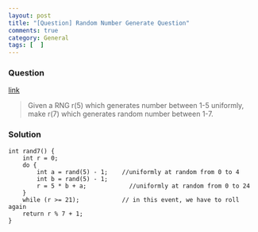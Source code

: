 ```yaml
---
layout: post
title: "[Question] Random Number Generate Question"
comments: true
category: General
tags: [  ]
---
```


### Question 

[link](http://www.careercup.com/question?id=12426697)

> Given a RNG r(5) which generates number between 1-5 uniformly, make r(7) which generates random number between 1-7. 

### Solution

    int rand7() {
        int r = 0;
        do {
            int a = rand(5) - 1;    //uniformly at random from 0 to 4
            int b = rand(5) - 1;
            r = 5 * b + a;            //uniformly at random from 0 to 24
        }
        while (r >= 21);            // in this event, we have to roll again
        return r % 7 + 1; 
    }
